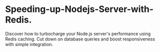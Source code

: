 # Speeding-up-Nodejs-Server-with-Redis.
Discover how to turbocharge your Node.js server's performance using Redis caching. Cut down on database queries and boost responsiveness with simple integration.
